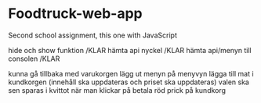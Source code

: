 # Foodtruck-web-app
Second school assignment, this one with JavaScript



hide och show funktion /KLAR
hämta api nyckel /KLAR
hämta api/menyn till consolen /KLAR

kunna gå tillbaka med varukorgen
lägg ut menyn på menyvyn 
lägga till mat i kundkorgen (innehåll ska uppdateras och priset ska uppdateras)
valen ska sen sparas i kvittot när man klickar på betala
röd prick på kundkorg
